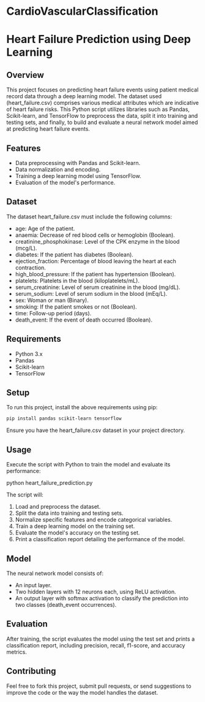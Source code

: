 # CardioVascularClassification

# Heart Failure Prediction using Deep Learning

## Overview

This project focuses on predicting heart failure events using patient medical record data through a deep learning model. The dataset used (heart_failure.csv) comprises various medical attributes which are indicative of heart failure risks. This Python script utilizes libraries such as Pandas, Scikit-learn, and TensorFlow to preprocess the data, split it into training and testing sets, and finally, to build and evaluate a neural network model aimed at predicting heart failure events.

## Features

- Data preprocessing with Pandas and Scikit-learn.
- Data normalization and encoding.
- Training a deep learning model using TensorFlow.
- Evaluation of the model's performance.

## Dataset

The dataset heart_failure.csv must include the following columns:

- age: Age of the patient.
- anaemia: Decrease of red blood cells or hemoglobin (Boolean).
- creatinine_phosphokinase: Level of the CPK enzyme in the blood (mcg/L).
- diabetes: If the patient has diabetes (Boolean).
- ejection_fraction: Percentage of blood leaving the heart at each contraction.
- high_blood_pressure: If the patient has hypertension (Boolean).
- platelets: Platelets in the blood (kiloplatelets/mL).
- serum_creatinine: Level of serum creatinine in the blood (mg/dL).
- serum_sodium: Level of serum sodium in the blood (mEq/L).
- sex: Woman or man (Binary).
- smoking: If the patient smokes or not (Boolean).
- time: Follow-up period (days).
- death_event: If the event of death occurred (Boolean).

## Requirements

- Python 3.x
- Pandas
- Scikit-learn
- TensorFlow

## Setup

To run this project, install the above requirements using pip:
```bash
pip install pandas scikit-learn tensorflow
```

Ensure you have the heart_failure.csv dataset in your project directory.

## Usage

Execute the script with Python to train the model and evaluate its performance:

python heart_failure_prediction.py

The script will:

1. Load and preprocess the dataset.
2. Split the data into training and testing sets.
3. Normalize specific features and encode categorical variables.
4. Train a deep learning model on the training set.
5. Evaluate the model's accuracy on the testing set.
6. Print a classification report detailing the performance of the model.

## Model

The neural network model consists of:

- An input layer.
- Two hidden layers with 12 neurons each, using ReLU activation.
- An output layer with softmax activation to classify the prediction into two classes (death_event occurrences).

## Evaluation

After training, the script evaluates the model using the test set and prints a classification report, including precision, recall, f1-score, and accuracy metrics.

## Contributing

Feel free to fork this project, submit pull requests, or send suggestions to improve the code or the way the model handles the dataset.
